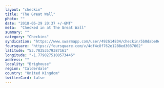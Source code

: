 ```yaml
---
layout: "checkin"
title: "The Great Wall"
photo: ""
date: "2018-05-29 20:37 +/-GMT"
meta:  "Checked in at The Great Wall"
summary: ""
category: "Checkins"
syndication: "https://www.swarmapp.com/user/492614834/checkin/5b0dabe0e17910002cd1995c"
foursquare: "https://foursquare.com/v/4df4c8f762e1288ed3087002"
latitude: "53.70353579387161"
longitude: "-1.7790275108573446"
address: ""
locality: "Brighouse"
region: "Calderdale"
country: "United Kingdom"
twitterCard: false
---
```


